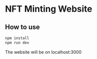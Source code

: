 # NFT Minting Website

## How to use

```bash
npm install
npm run dev
```

The website will be on localhost:3000
